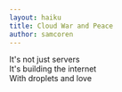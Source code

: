 ```yaml
---
layout: haiku
title: Cloud War and Peace
author: samcoren
---
```


It's not just servers<br>
It's building the internet<br>
With droplets and love<br>
